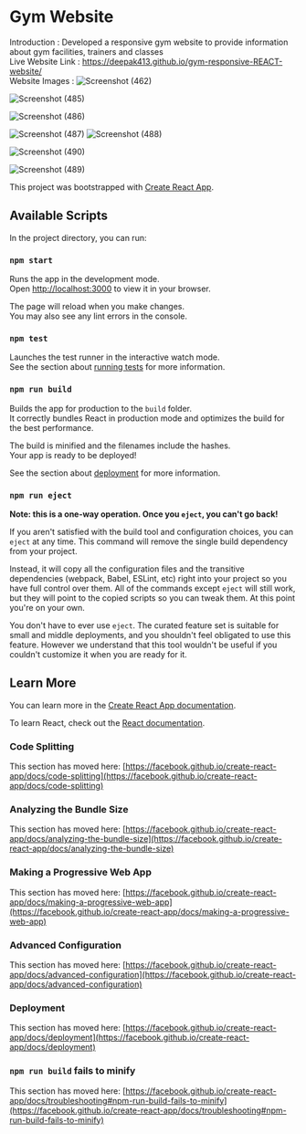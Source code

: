 # Gym Website

Introduction : Developed a responsive gym website to provide information about gym facilities, trainers and classes\
Live Website Link : https://deepak413.github.io/gym-responsive-REACT-website/  \
Website Images : 
![Screenshot (462)](https://github.com/Deepak413/weatherfinder/assets/98450154/70ba8b02-a0fc-4d96-8f96-261fc11a9897)

![Screenshot (485)](https://github.com/Deepak413/weatherfinder/assets/98450154/c3b82766-5c9e-48e4-a9b7-7ffef836091b)


![Screenshot (486)](https://github.com/Deepak413/weatherfinder/assets/98450154/d90c82d4-31b9-4d30-a86c-f3dfe5f63b57)

![Screenshot (487)](https://github.com/Deepak413/weatherfinder/assets/98450154/27ea6f78-1216-4f8d-8376-aafc6a6aaae4)
![Screenshot (488)](https://github.com/Deepak413/weatherfinder/assets/98450154/a552a6ae-140f-49f6-bc5d-46eb8325eb9b)

![Screenshot (490)](https://github.com/Deepak413/weatherfinder/assets/98450154/6b19f800-76e3-494f-8173-94a1ded37d5f)

![Screenshot (489)](https://github.com/Deepak413/weatherfinder/assets/98450154/d48fbfb8-0972-4efc-a262-e3ad66686fe6)

This project was bootstrapped with [Create React App](https://github.com/facebook/create-react-app).

## Available Scripts

In the project directory, you can run:

### `npm start`

Runs the app in the development mode.\
Open [http://localhost:3000](http://localhost:3000) to view it in your browser.

The page will reload when you make changes.\
You may also see any lint errors in the console.

### `npm test`

Launches the test runner in the interactive watch mode.\
See the section about [running tests](https://facebook.github.io/create-react-app/docs/running-tests) for more information.

### `npm run build`

Builds the app for production to the `build` folder.\
It correctly bundles React in production mode and optimizes the build for the best performance.

The build is minified and the filenames include the hashes.\
Your app is ready to be deployed!

See the section about [deployment](https://facebook.github.io/create-react-app/docs/deployment) for more information.

### `npm run eject`

**Note: this is a one-way operation. Once you `eject`, you can't go back!**

If you aren't satisfied with the build tool and configuration choices, you can `eject` at any time. This command will remove the single build dependency from your project.

Instead, it will copy all the configuration files and the transitive dependencies (webpack, Babel, ESLint, etc) right into your project so you have full control over them. All of the commands except `eject` will still work, but they will point to the copied scripts so you can tweak them. At this point you're on your own.

You don't have to ever use `eject`. The curated feature set is suitable for small and middle deployments, and you shouldn't feel obligated to use this feature. However we understand that this tool wouldn't be useful if you couldn't customize it when you are ready for it.

## Learn More

You can learn more in the [Create React App documentation](https://facebook.github.io/create-react-app/docs/getting-started).

To learn React, check out the [React documentation](https://reactjs.org/).

### Code Splitting

This section has moved here: [https://facebook.github.io/create-react-app/docs/code-splitting](https://facebook.github.io/create-react-app/docs/code-splitting)

### Analyzing the Bundle Size

This section has moved here: [https://facebook.github.io/create-react-app/docs/analyzing-the-bundle-size](https://facebook.github.io/create-react-app/docs/analyzing-the-bundle-size)

### Making a Progressive Web App

This section has moved here: [https://facebook.github.io/create-react-app/docs/making-a-progressive-web-app](https://facebook.github.io/create-react-app/docs/making-a-progressive-web-app)

### Advanced Configuration

This section has moved here: [https://facebook.github.io/create-react-app/docs/advanced-configuration](https://facebook.github.io/create-react-app/docs/advanced-configuration)

### Deployment

This section has moved here: [https://facebook.github.io/create-react-app/docs/deployment](https://facebook.github.io/create-react-app/docs/deployment)

### `npm run build` fails to minify

This section has moved here: [https://facebook.github.io/create-react-app/docs/troubleshooting#npm-run-build-fails-to-minify](https://facebook.github.io/create-react-app/docs/troubleshooting#npm-run-build-fails-to-minify)
